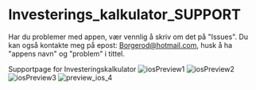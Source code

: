 # Investerings_kalkulator_SUPPORT


Har du problemer med appen, vær vennlig å skriv om det på "Issues". Du kan også kontakte meg på epost: Borgerod@hotmail.com, husk å ha "appens navn" og "problem" i tittel. 





Supportpage for Investeringskalkulator 
![iosPreview1](https://user-images.githubusercontent.com/97392841/176709235-d92a08e2-88de-4bc7-a093-bda1f0388257.jpg)
![iosPreview2](https://user-images.githubusercontent.com/97392841/176709243-5d76374a-348e-499b-a031-f7466ceca7dd.jpg)
![iosPreview3](https://user-images.githubusercontent.com/97392841/176709248-f8475353-ad4b-4014-a8fc-c9aafcc14ce3.jpg)
![preview_ios_4](https://user-images.githubusercontent.com/97392841/176709249-eb61af60-d8f0-4456-9728-2bd69b1de869.png)
